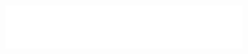 <iframe src="BLOG.html" width="110%" height="100px" scrolling="auto" align="middle" frameborder="0"></iframe>
